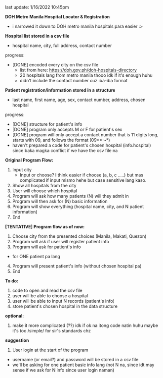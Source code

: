 last update: 1/16/2022 10:45pm

**DOH Metro Manila Hospital Locator & Registration**
- i narrowed it down to DOH metro manila hospitals para easier :>

**Hospital list stored in a csv file**
- hospital name, city, full address, contact number

progress:
- [DONE] encoded every city on the csv file
  - list from here: https://doh.gov.ph/doh-hospitals-directory
  - 20 hospitals lang from metro manila thooo idk if it's enough huhu
  - didn't include the contact number cuz iba-iba format 

**Patient registration/information stored in a structure**
- last name, first name, age, sex, contact number, address, chosen hospital 

progress:
- [DONE] structure for patient's info
- [DONE] program only accepts M or F for patient's sex
- [DONE] program will only accept a contact number that is 11 digits long, starts with 09, and follows the format (09**-***-****)
- haven't prepared a code for patient's chosen hospital (info.hospital) since baka magka conflict if we have the csv file na

**Original Program Flow:**
1. Input city
    - Input or choose? I think easier if choose (a, b, c .....) but mas complicated if input mismo hehe but case sensitive lang kaso.
2. Show all hospitals from the city
3. User will choose which hospital
4. Program will ask how many patients (N) will they admit in
5. Program will then ask for (N) basic information 
6. Program will show everything (hospital name, city, and N patient information)
7. End

**[TENTATIVE] Program flow as of now:**
1. Choose city from the presented choices (Manila, Makati, Quezon)
2. Program will ask if user will register patient info
3. Program will ask for patient's info
  - for ONE patient pa lang
4. Program will present patient's info (without chosen hospital pa)
5. End

**To do:**
1. code to open and read the csv file
2. user will be able to choose a hospital
3. user will be able to input N records (patient's info)
4. store patient's chosen hospital in the data structure

**optional:**
1. make it more complicated (??) idk if ok na itong code natin huhu maybe it's too /simple/ for sir's standards chz

**suggestion**
1. User login at the start of the program
  - username (or email?) and password will be stored in a csv file 
  - we'll be asking for one patient basic info lang (not N na, since idt may sense if we ask for N info since user login naman)
